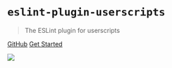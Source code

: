 # `eslint-plugin-userscripts`

> The ESLint plugin for userscripts

[GitHub](https://github.com/Yash-Singh1/eslint-plugin-userscripts/)
[Get Started](?id=main)

<!-- background color -->

![](/homepage.png)
